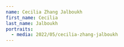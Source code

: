 ```yaml
---
name: Cecilia Zhang Jalboukh
first_name: Cecilia
last_name: Jalboukh
portraits:
  - media: 2022/05/cecilia-zhang-jalboukh
---
```

